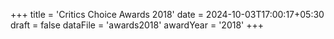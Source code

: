 +++
title = 'Critics Choice Awards 2018'
date = 2024-10-03T17:00:17+05:30
draft = false
dataFile = 'awards2018'
awardYear = '2018'
+++
